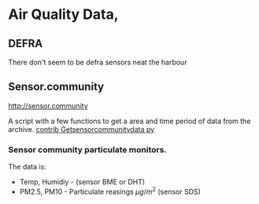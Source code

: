 # Air Quality Data,

## DEFRA

There don't seem to be defra sensors neat the harbour

## Sensor.community

http://sensor.community


A script with a few functions to get a area and time period of data from the archive.
[contrib Getsensorcommunitydata py](vfile:contrib/Getsensorcommunitydata.py)


### Sensor community particulate monitors. 

The data is:
* Temp, Humidiy - (sensor BME or DHT) 
* PM2.5, PM10 - Particulate reasings $\mu g/m^2$ (sensor SDS)





